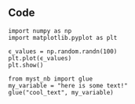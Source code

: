 ## Code


```{code-cell} ipython3
import numpy as np
import matplotlib.pyplot as plt

ϵ_values = np.random.randn(100)
plt.plot(ϵ_values)
plt.show()
```


```{code-cell} ipython3
from myst_nb import glue
my_variable = "here is some text!"
glue("cool_text", my_variable)
```
